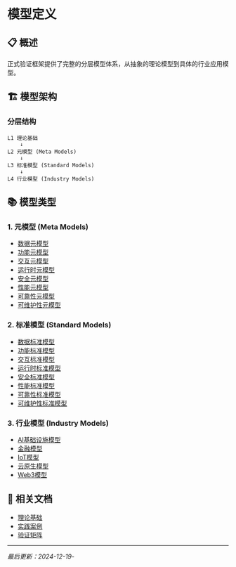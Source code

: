 # 模型定义

## 📋 概述

正式验证框架提供了完整的分层模型体系，从抽象的理论模型到具体的行业应用模型。

## 🏗️ 模型架构

### 分层结构

```text
L1 理论基础
    ↓
L2 元模型 (Meta Models)
    ↓
L3 标准模型 (Standard Models)
    ↓
L4 行业模型 (Industry Models)
```

## 📚 模型类型

### 1. 元模型 (Meta Models)

- [数据元模型](meta-models/data-model.md)
- [功能元模型](meta-models/functional-model.md)
- [交互元模型](meta-models/interaction-model.md)
- [运行时元模型](meta-models/runtime-model.md)
- [安全元模型](meta-models/security-model.md)
- [性能元模型](meta-models/performance-model.md)
- [可靠性元模型](meta-models/reliability-model.md)
- [可维护性元模型](meta-models/maintainability-model.md)

### 2. 标准模型 (Standard Models)

- [数据标准模型](standard-models/data-standard.md)
- [功能标准模型](standard-models/functional-standard.md)
- [交互标准模型](standard-models/interaction-standard.md)
- [运行时标准模型](standard-models/runtime-standard.md)
- [安全标准模型](standard-models/security-standard.md)
- [性能标准模型](standard-models/performance-standard.md)
- [可靠性标准模型](standard-models/reliability-standard.md)
- [可维护性标准模型](standard-models/maintainability-standard.md)

### 3. 行业模型 (Industry Models)

- [AI基础设施模型](industry-models/ai-infrastructure.md)
- [金融模型](industry-models/finance.md)
- [IoT模型](industry-models/iot.md)
- [云原生模型](industry-models/cloud-native.md)
- [Web3模型](industry-models/web3.md)

## 🔗 相关文档

- [理论基础](../theory/README.md)
- [实践案例](../examples/README.md)
- [验证矩阵](../VERIFICATION_MATRIX.md)

---

*最后更新：2024-12-19*-
